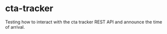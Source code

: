 # cta-tracker

Testing how to interact with the cta tracker REST API and announce the time of arrival.
